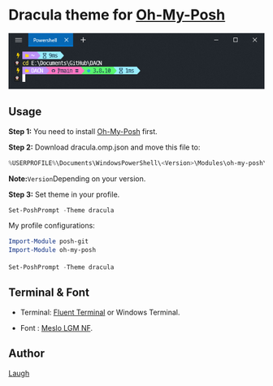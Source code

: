 # Dracula theme for [Oh-My-Posh](https://github.com/JanDeDobbeleer/oh-my-posh)

![demo_0](./demo_0.png)

## Usage

**Step 1:** You need to install [Oh-My-Posh](https://github.com/JanDeDobbeleer/oh-my-posh) first.

**Step 2:** Download dracula.omp.json and move this file to:

```powershell
%USERPROFILE%\Documents\WindowsPowerShell\<Version>\Modules\oh-my-posh\<Version>\themes
```

<b>Note:</b>`Version`Depending on your version.

**Step 3:** Set theme in your profile.

```powershell
Set-PoshPrompt -Theme dracula
```

My profile configurations:

```powershell
Import-Module posh-git
Import-Module oh-my-posh

Set-PoshPrompt -Theme dracula
```

## Terminal & Font

- Terminal: [Fluent Terminal](https://github.com/felixse/FluentTerminal) or Windows Terminal.

- Font : [Meslo LGM NF](https://github.com/ryanoasis/nerd-fonts/releases/download/v2.1.0/Meslo.zip).

## Author

[Laugh](https://github.com/laugh12321)
